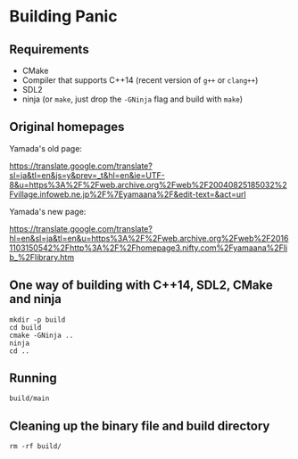 Building Panic
=====================

Requirements
------------

* CMake
* Compiler that supports C++14 (recent version of `g++` or `clang++`)
* SDL2
* ninja (or `make`, just drop the `-GNinja` flag and build with `make`)

Original homepages
------------------
Yamada's old page:

https://translate.google.com/translate?sl=ja&tl=en&js=y&prev=_t&hl=en&ie=UTF-8&u=https%3A%2F%2Fweb.archive.org%2Fweb%2F20040825185032%2Fvillage.infoweb.ne.jp%2F%7Eyamaana%2F&edit-text=&act=url

Yamada's new page:

https://translate.google.com/translate?hl=en&sl=ja&tl=en&u=https%3A%2F%2Fweb.archive.org%2Fweb%2F20161103150542%2Fhttp%3A%2F%2Fhomepage3.nifty.com%2Fyamaana%2Flib_%2Flibrary.htm

One way of building with C++14, SDL2, CMake and ninja
-----------------------------------------------------

    mkdir -p build
    cd build
    cmake -GNinja ..
    ninja
    cd ..

Running
-------

    build/main

Cleaning up the binary file and build directory
-----------------------------------------------

    rm -rf build/

